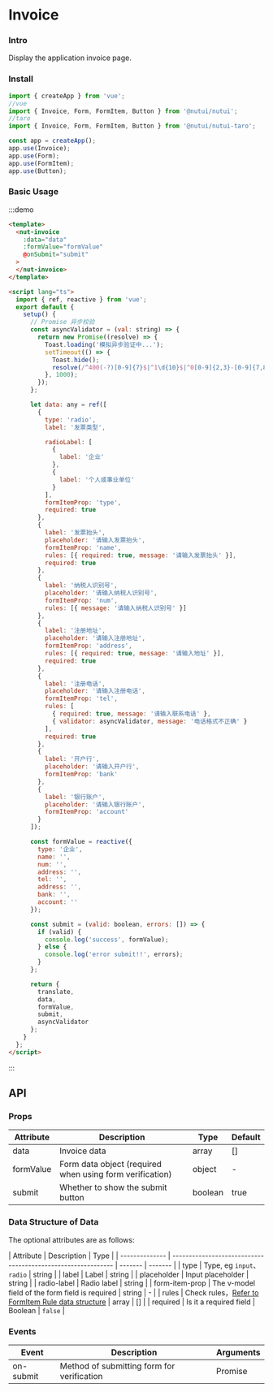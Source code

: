 # Invoice

### Intro

Display the application invoice page.

### Install

```javascript
import { createApp } from 'vue';
//vue
import { Invoice, Form, FormItem, Button } from '@nutui/nutui';
//taro
import { Invoice, Form, FormItem, Button } from '@nutui/nutui-taro';

const app = createApp();
app.use(Invoice);
app.use(Form);
app.use(FormItem);
app.use(Button);
```

### Basic Usage

:::demo

```html
<template>
  <nut-invoice
    :data="data"
    :formValue="formValue"
    @onSubmit="submit"
  >
  </nut-invoice>
</template>

<script lang="ts">
  import { ref, reactive } from 'vue';
  export default {
    setup() {
      // Promise 异步校验
      const asyncValidator = (val: string) => {
        return new Promise((resolve) => {
          Toast.loading('模拟异步验证中...');
          setTimeout(() => {
            Toast.hide();
            resolve(/^400(-?)[0-9]{7}$|^1\d{10}$|^0[0-9]{2,3}-[0-9]{7,8}$/.test(val));
          }, 1000);
        });
      };

      let data: any = ref([
        {
          type: 'radio',
          label: '发票类型',

          radioLabel: [
            {
              label: '企业'
            },
            {
              label: '个人或事业单位'
            }
          ],
          formItemProp: 'type',
          required: true
        },
        {
          label: '发票抬头',
          placeholder: '请输入发票抬头',
          formItemProp: 'name',
          rules: [{ required: true, message: '请输入发票抬头' }],
          required: true
        },
        {
          label: '纳税人识别号',
          placeholder: '请输入纳税人识别号',
          formItemProp: 'num',
          rules: [{ message: '请输入纳税人识别号' }]
        },
        {
          label: '注册地址',
          placeholder: '请输入注册地址',
          formItemProp: 'address',
          rules: [{ required: true, message: '请输入地址' }],
          required: true
        },
        {
          label: '注册电话',
          placeholder: '请输入注册电话',
          formItemProp: 'tel',
          rules: [
            { required: true, message: '请输入联系电话' },
            { validator: asyncValidator, message: '电话格式不正确' }
          ],
          required: true
        },
        {
          label: '开户行',
          placeholder: '请输入开户行',
          formItemProp: 'bank'
        },
        {
          label: '银行账户',
          placeholder: '请输入银行账户',
          formItemProp: 'account'
        }
      ]);

      const formValue = reactive({
        type: '企业',
        name: '',
        num: '',
        address: '',
        tel: '',
        address: '',
        bank: '',
        account: ''
      });

      const submit = (valid: boolean, errors: []) => {
        if (valid) {
          console.log('success', formValue);
        } else {
          console.log('error submit!!', errors);
        }
      };

      return {
        translate,
        data,
        formValue,
        submit,
        asyncValidator
      };
    }
  };
</script>
```

:::

## API

### Props

| Attribute | Description                                              | Type    | Default |
| --------- | -------------------------------------------------------- | ------- | ------- |
| data      | Invoice data                                             | array   | []      |
| formValue | Form data object (required when using form verification) | object  | -       |
| submit    | Whether to show the submit button                        | boolean | true    |

### Data Structure of Data

The optional attributes are as follows:

| Attribute      | Description                                                  | Type    |
| -------------- | ------------------------------------------------------------ | ------- | ------- |
| type           | Type, eg `input`、`radio`                                    | string  |
| label          | Label                                                        | string  |
| placeholder    | Input placeholder                                            | string  |
| radio-label    | Radio label                                                  | string  |
| form-item-prop | The v-model field of the form field is required              | string  | -       |
| rules          | Check rules，[Refer to FormItem Rule data structure](#/form) | array   | []      |
| required       | Is it a required field                                       | Boolean | `false` |

### Events

| Event     | Description                                | Arguments |
| --------- | ------------------------------------------ | --------- |
| on-submit | Method of submitting form for verification | Promise   |
